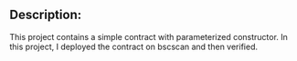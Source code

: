 ## Description:
This project contains a simple contract with parameterized constructor.
In this project, I deployed the contract on bscscan and then verified.